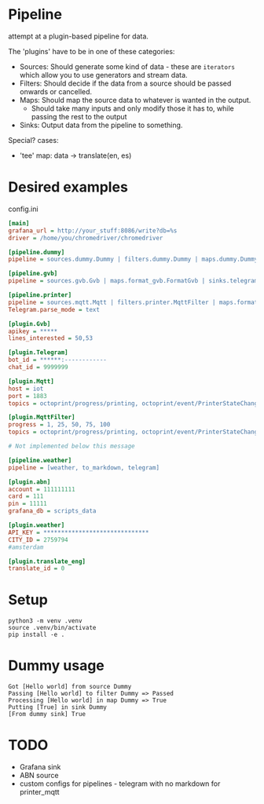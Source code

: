 # Pipeline

attempt at a plugin-based pipeline for data.

The 'plugins' have to be in one of these categories:

* Sources: Should generate some kind of data - these are `iterators` which allow you to use generators and stream data.
* Filters: Should decide if the data from a source should be passed onwards or cancelled.
* Maps: Should map the source data to whatever is wanted in the output.
  * Should take many inputs and only modify those it has to, while passing the rest to the output
* Sinks: Output data from the pipeline to something.


Special? cases:
* 'tee' map: data -> translate(en, es)


# Desired examples

config.ini
```ini
[main]
grafana_url = http://your_stuff:8086/write?db=%s
driver = /home/you/chromedriver/chromedriver

[pipeline.dummy]
pipeline = sources.dummy.Dummy | filters.dummy.Dummy | maps.dummy.Dummy | sinks.dummy.Dummy

[pipeline.gvb]
pipeline = sources.gvb.Gvb | maps.format_gvb.FormatGvb | sinks.telegram.Telegram

[pipeline.printer]
pipeline = sources.mqtt.Mqtt | filters.printer.MqttFilter | maps.format_printer.FormatPrinter | sinks.telegram.Telegram
Telegram.parse_mode = text

[plugin.Gvb]
apikey = *****
lines_interested = 50,53

[plugin.Telegram]
bot_id = ******:------------
chat_id = 9999999

[plugin.Mqtt]
host = iot
port = 1883
topics = octoprint/progress/printing, octoprint/event/PrinterStateChanged, octoprint/event/Homing

[plugin.MqttFilter]
progress = 1, 25, 50, 75, 100
topics = octoprint/progress/printing, octoprint/event/PrinterStateChanged

# Not implemented below this message

[pipeline.weather]
pipeline = [weather, to_markdown, telegram]

[plugin.abn]
account = 111111111
card = 111
pin = 11111
grafana_db = scripts_data

[plugin.weather]
API_KEY = ******************************
CITY_ID = 2759794
#amsterdam

[plugin.translate_eng]
translate_id = 0
```


# Setup
```
python3 -m venv .venv
source .venv/bin/activate
pip install -e .
```

# Dummy usage
```
Got [Hello world] from source Dummy
Passing [Hello world] to filter Dummy => Passed
Processing [Hello world] in map Dummy => True
Putting [True] in sink Dummy
[From dummy sink] True
```

# TODO

* Grafana sink
* ABN source
* custom configs for pipelines - telegram with no markdown for printer_mqtt
